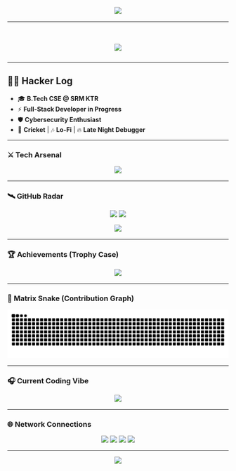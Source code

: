 <!-- 🚀 CYBERPUNK HEADER -->
<p align="center">
  <img src="https://capsule-render.vercel.app/api?type=waving&height=220&color=0:00F5FF,100:FF00FF&text=⚡%20VINEET%20SETH%20⚡&fontSize=60&fontAlign=50&fontAlignY=35&desc=Full-Stack+Learner+|+Cybersecurity+Explorer+|+Code+Breaker&descSize=20&descAlignY=55" />
</p>

---

<!-- 🔥 GLITCH EFFECT INTRO -->
<h1 align="center">
  <img src="https://readme-typing-svg.herokuapp.com?font=VT323&size=40&duration=2500&pause=500&color=00FF41&center=true&vCenter=true&width=900&lines=System+Online...;Booting+Vineet's+Profile...;Full-Stack+Dev+Loading...;Cybersecurity+Modules+Activated...;Welcome+to+The+Matrix+👾" />
</h1>

---

## 👨‍💻 Hacker Log  

- 🎓 **B.Tech CSE @ SRM KTR**  
- ⚡ **Full-Stack Developer in Progress**  
- 🛡️ **Cybersecurity Enthusiast**  
- 🏏 **Cricket** | 🎶 **Lo-Fi** | 🔥 **Late Night Debugger**  

---

### ⚔️ Tech Arsenal
<p align="center">
  <img src="https://skillicons.dev/icons?i=cpp,java,python,html,css,javascript,git,github,vscode,linux&theme=dark" />
</p>

---

### 🛰️ GitHub Radar
<p align="center">
  <img src="https://github-readme-stats.vercel.app/api?username=Vineet2511SRM&show_icons=true&theme=neon&count_private=true" height="180"/> 
  <img src="https://github-readme-streak-stats.herokuapp.com?user=Vineet2511SRM&theme=neon" height="180"/>
</p>
<p align="center">
  <img src="https://github-readme-stats.vercel.app/api/top-langs/?username=Vineet2511SRM&layout=compact&theme=cyan" height="180"/>
</p>

---

### 🏆 Achievements (Trophy Case)
<p align="center">
  <img src="https://github-profile-trophy.vercel.app/?username=Vineet2511SRM&theme=matrix&no-frame=true&row=2&column=4" />
</p>

---

### 🐍 Matrix Snake (Contribution Graph)
<p align="center">
  <img src="https://raw.githubusercontent.com/Vineet2511SRM/Vineet2511SRM/output/github-contribution-grid-snake-dark.svg" />
</p>

---

### 🎧 Current Coding Vibe
<p align="center">
  <img src="https://spotify-github-profile.vercel.app/api/view?uid=31umaylznz5yoq5kcewyjol3d7uq&cover_image=true&theme=default&show_offline=false&background_color=121212&interchange=false&bar_color=53b14f&bar_color_cover=false" />
</p>

---

### 🌐 Network Connections
<p align="center">
  <a href="mailto:emperorvineet7@gmail.com"><img src="https://img.shields.io/badge/EMAIL-FF3131?style=for-the-badge&logo=gmail&logoColor=white" /></a>
  <a href="https://github.com/Vineet2511SRM"><img src="https://img.shields.io/badge/GITHUB-1f1f1f?style=for-the-badge&logo=github&logoColor=white" /></a>
  <a href="https://linkedin.com/in/vineet-seth-92a09532b"><img src="https://img.shields.io/badge/LINKEDIN-0A66C2?style=for-the-badge&logo=linkedin&logoColor=white" /></a>
  <a href="https://instagram.com/vineet__seth"><img src="https://img.shields.io/badge/INSTAGRAM-ff2d75?style=for-the-badge&logo=instagram&logoColor=white" /></a>
</p>

---

<!-- 🌌 CRAZY FOOTER -->
<p align="center">
  <img src="https://capsule-render.vercel.app/api?type=waving&color=0:00F5FF,100:FF00FF&height=140&section=footer&animation=fadeIn" />
</p>
